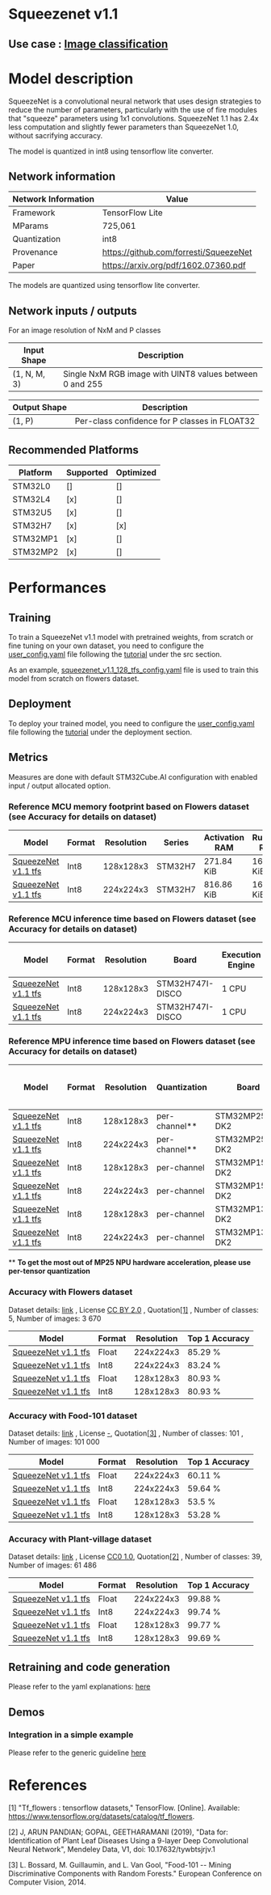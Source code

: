 # Squeezenet v1.1

## **Use case** : [Image classification](../README.md)

# Model description
SqueezeNet is a convolutional neural network that uses design strategies to reduce the number of parameters, particularly with the use of fire modules that "squeeze" parameters using 1x1 convolutions.
SqueezeNet 1.1 has 2.4x less computation and slightly fewer parameters than SqueezeNet 1.0, without sacrifying accuracy.

The model is quantized in int8 using tensorflow lite converter.


## Network information


| Network Information | Value                                  |
|---------------------|----------------------------------------|
| Framework           | TensorFlow Lite                        |
| MParams             | 725,061                                |
| Quantization        | int8                                   |
| Provenance          | https://github.com/forresti/SqueezeNet |
| Paper               | https://arxiv.org/pdf/1602.07360.pdf   |

The models are quantized using tensorflow lite converter.


## Network inputs / outputs


For an image resolution of NxM and P classes

| Input Shape | Description |
| ----- | ----------- |
| (1, N, M, 3) | Single NxM RGB image with UINT8 values between 0 and 255 |

| Output Shape | Description |
| ----- | ----------- |
| (1, P) | Per-class confidence for P classes in FLOAT32|


## Recommended Platforms


| Platform | Supported | Optimized |
|----------|-----------|-----------|
| STM32L0  |[]|[]|
| STM32L4  |[x]|[]|
| STM32U5  |[x]|[]|
| STM32H7  |[x]|[x]|
| STM32MP1 |[x]|[]|
| STM32MP2 |[x]|[]|

# Performances
## Training


  To train a SqueezeNet v1.1 model with pretrained weights, from scratch or fine tuning on your own dataset, you need to configure the [user_config.yaml](../../src/user_config.yaml) file following the [tutorial](../../src/README.md) under the src section.

As an example, [squeezenet_v1.1_128_tfs_config.yaml](./ST_pretrainedmodel_public_dataset/flowers/squeezenetv1.1_128_tfs/squeezenetv1.1_128_tfs_config.yaml) file is used to train this model from scratch on flowers dataset.

## Deployment


To deploy your trained model, you need to configure the [user_config.yaml](../../src/user_config.yaml) file following the [tutorial](../../deployment/README.md) under the deployment section.


## Metrics


Measures are done with default STM32Cube.AI configuration with enabled input / output allocated option.


### Reference **MCU** memory footprint based on Flowers dataset (see Accuracy for details on dataset)


| Model                                                                                                                               | Format | Resolution | Series  | Activation RAM | Runtime RAM | Weights Flash | Code Flash | Total RAM     | Total Flash | STM32Cube.AI version  |
|-------------------------------------------------------------------------------------------------------------------------------------|--------|------------|---------|----------------|-------------|--------------|------------|---------------|-------------|-----------------------|
| [SqueezeNet v1.1 tfs ](./ST_pretrainedmodel_public_dataset/flowers/squeezenetv1.1_128_tfs/squeezenetv1.1_128_tfs_int8.tflite) | Int8   | 128x128x3    | STM32H7 | 271.84 KiB     | 16.47 KiB     | 716.71 KiB   | 78.24 KiB   | 288.31 KiB   | 789.55 KiB | 9.1.0                 |
| [SqueezeNet v1.1 tfs ](./ST_pretrainedmodel_public_dataset/flowers/squeezenetv1.1_224_tfs/squeezenetv1.1_224_tfs_int8.tflite)  | Int8   | 224x224x3    | STM32H7 | 816.86 KiB     | 16.51 KiB    | 716.71 KiB   | 71.42 KiB   | 833.37  KiB     | 788.13 KiB    | 9.1.0                 |


### Reference **MCU** inference time based on Flowers dataset (see Accuracy for details on dataset)


| Model                                                                                                                               | Format | Resolution | Board            | Execution Engine | Frequency | Inference time (ms) | STM32Cube.AI version  |
|-------------------------------------------------------------------------------------------------------------------------------------|--------|------------|------------------|---------------|-----------|---------------------|-----------------------|
| [SqueezeNet v1.1 tfs ](./ST_pretrainedmodel_public_dataset/flowers/squeezenetv1.1_128_tfs/squeezenetv1.1_128_tfs_int8.tflite) | Int8   | 128x128x3    | STM32H747I-DISCO | 1 CPU | 400 MHz   | 216.67 ms            | 9.1.0                 |
| [SqueezeNet v1.1 tfs ](./ST_pretrainedmodel_public_dataset/flowers/squeezenetv1.1_224_tfs/squeezenetv1.1_224_tfs_int8.tflite) | Int8   | 224x224x3    | STM32H747I-DISCO | 1 CPU | 400 MHz   | 693.3 ms            | 9.1.0                 |


### Reference **MPU** inference time based on Flowers dataset (see Accuracy for details on dataset)
| Model                                                                                                                         |  Format  | Resolution | Quantization  | Board             | Execution Engine | Frequency | Inference time (ms) | %NPU  | %GPU  | %CPU | X-LINUX-AI version |       Framework       |
|-------------------------------------------------------------------------------------------------------------------------------|----------|------------|---------------|-------------------|------------------|-----------|---------------------|-------|-------|------|--------------------|-----------------------|
| [SqueezeNet v1.1 tfs ](./ST_pretrainedmodel_public_dataset/flowers/squeezenetv1.1_128_tfs/squeezenetv1.1_128_tfs_int8.tflite) | Int8     | 128x128x3  |  per-channel**  | STM32MP257F-DK2   | NPU/GPU          | 800  MHz  | 9.72  ms            | 8.45  | 91.55 | 0    | v5.1.0             | OpenVX                |
| [SqueezeNet v1.1 tfs ](./ST_pretrainedmodel_public_dataset/flowers/squeezenetv1.1_224_tfs/squeezenetv1.1_224_tfs_int8.tflite) | Int8     | 224x224x3  |  per-channel**  | STM32MP257F-DK2   | NPU/GPU          | 800  MHz  | 31.11 ms            | 8.23  | 91.77 | 0    | v5.1.0             | OpenVX                |
| [SqueezeNet v1.1 tfs ](./ST_pretrainedmodel_public_dataset/flowers/squeezenetv1.1_128_tfs/squeezenetv1.1_128_tfs_int8.tflite) | Int8     | 128x128x3  |  per-channel  | STM32MP157F-DK2   | 2 CPU            | 800  MHz  | 44.92 ms            | NA    | NA    | 100  | v5.1.0             | TensorFlowLite 2.11.0 |
| [SqueezeNet v1.1 tfs ](./ST_pretrainedmodel_public_dataset/flowers/squeezenetv1.1_224_tfs/squeezenetv1.1_224_tfs_int8.tflite) | Int8     | 224x224x3  |  per-channel  | STM32MP157F-DK2   | 2 CPU            | 800  MHz  | 147.80 ms           | NA    | NA    | 100  | v5.1.0             | TensorFlowLite 2.11.0 |
| [SqueezeNet v1.1 tfs ](./ST_pretrainedmodel_public_dataset/flowers/squeezenetv1.1_128_tfs/squeezenetv1.1_128_tfs_int8.tflite) | Int8     | 128x128x3  |  per-channel  | STM32MP135F-DK2   | 1 CPU            | 1000 MHz  | 70.16 ms            | NA    | NA    | 100  | v5.1.0             | TensorFlowLite 2.11.0 |
| [SqueezeNet v1.1 tfs ](./ST_pretrainedmodel_public_dataset/flowers/squeezenetv1.1_224_tfs/squeezenetv1.1_224_tfs_int8.tflite) | Int8     | 224x224x3  |  per-channel  | STM32MP135F-DK2   | 1 CPU            | 1000 MHz  | 234.80 ms           | NA    | NA    | 100  | v5.1.0             | TensorFlowLite 2.11.0 |

** **To get the most out of MP25 NPU hardware acceleration, please use per-tensor quantization**

### Accuracy with Flowers dataset


Dataset details: [link](http://download.tensorflow.org/example_images/flower_photos.tgz) , License [CC BY 2.0](https://creativecommons.org/licenses/by/2.0/) , Quotation[[1]](#1) , Number of classes: 5, Number of images: 3 670

| Model                                                                                                                               | Format | Resolution | Top 1 Accuracy |
|-------------------------------------------------------------------------------------------------------------------------------------|--------|------------|--------------|
| [SqueezeNet v1.1 tfs ](./ST_pretrainedmodel_public_dataset/flowers/squeezenetv1.1_224_tfs/squeezenetv1.1_224_tfs.h5)          | Float  | 224x224x3    | 85.29 %      |
| [SqueezeNet v1.1 tfs ](./ST_pretrainedmodel_public_dataset/flowers/squeezenetv1.1_224_tfs/squeezenetv1.1_224_tfs_int8.tflite) | Int8   | 224x224x3    | 83.24 %      |
| [SqueezeNet v1.1 tfs ](./ST_pretrainedmodel_public_dataset/flowers/squeezenetv1.1_128_tfs/squeezenetv1.1_128_tfs.h5)          | Float  | 128x128x3    | 80.93  %     |
| [SqueezeNet v1.1 tfs ](./ST_pretrainedmodel_public_dataset/flowers/squeezenetv1.1_128_tfs/squeezenetv1.1_128_tfs_int8.tflite) | Int8   | 128x128x3    | 80.93 %      |


### Accuracy with Food-101 dataset

Dataset details: [link](https://data.vision.ee.ethz.ch/cvl/datasets_extra/food-101/) , License [-](), Quotation[[3]](#3)  , Number of classes: 101 , Number of images:  101 000


| Model                                                                                                                                | Format | Resolution | Top 1 Accuracy |
|--------------------------------------------------------------------------------------------------------------------------------------|--------|------------|----------------|
| [SqueezeNet v1.1 tfs ](./ST_pretrainedmodel_public_dataset/food-101/squeezenetv1.1_224_tfs/squeezenetv1.1_224_tfs.h5)          | Float  | 224x224x3    | 60.11 % |
| [SqueezeNet v1.1 tfs ](./ST_pretrainedmodel_public_dataset/food-101/squeezenetv1.1_224_tfs/squeezenetv1.1_224_tfs_int8.tflite) | Int8   | 224x224x3    | 59.64 % |
| [SqueezeNet v1.1 tfs ](./ST_pretrainedmodel_public_dataset/food-101/squeezenetv1.1_128_tfs/squeezenetv1.1_128_tfs.h5)          | Float  | 128x128x3    |  53.5 % |
| [SqueezeNet v1.1 tfs ](./ST_pretrainedmodel_public_dataset/food-101/squeezenetv1.1_128_tfs/squeezenetv1.1_128_tfs_int8.tflite) | Int8   | 128x128x3    | 53.28 % |


### Accuracy with Plant-village dataset


Dataset details: [link](https://data.mendeley.com/datasets/tywbtsjrjv/1) , License [CC0 1.0](https://creativecommons.org/publicdomain/zero/1.0/), Quotation[[2]](#2)  , Number of classes: 39, Number of images:  61 486

| Model                                                                                                                                     | Format | Resolution | Top 1 Accuracy |
|-------------------------------------------------------------------------------------------------------------------------------------------|--------|------------|---------------|
| [SqueezeNet v1.1 tfs ](./ST_pretrainedmodel_public_dataset/plant-village/squeezenetv1.1_224_tfs/squeezenetv1.1_224_tfs.h5)          | Float  | 224x224x3    | 99.88 %       |
| [SqueezeNet v1.1 tfs ](./ST_pretrainedmodel_public_dataset/plant-village/squeezenetv1.1_224_tfs/squeezenetv1.1_224_tfs_int8.tflite) | Int8   | 224x224x3    | 99.74 %       |
| [SqueezeNet v1.1 tfs ](./ST_pretrainedmodel_public_dataset/plant-village/squeezenetv1.1_128_tfs/squeezenetv1.1_128_tfs.h5)          | Float  | 128x128x3    | 99.77 %       |
| [SqueezeNet v1.1 tfs ](./ST_pretrainedmodel_public_dataset/plant-village/squeezenetv1.1_128_tfs/squeezenetv1.1_128_tfs_int8.tflite) | Int8   | 128x128x3    | 99.69 %       |



## Retraining and code generation


Please refer to the yaml explanations: [here](../../src/README.md)


## Demos
### Integration in a simple example

Please refer to the generic guideline [here](../../deployment/README.md)


# References

<a id="1">[1]</a>
"Tf_flowers : tensorflow datasets," TensorFlow. [Online]. Available: https://www.tensorflow.org/datasets/catalog/tf_flowers.

<a id="2">[2]</a>
J, ARUN PANDIAN; GOPAL, GEETHARAMANI (2019), "Data for: Identification of Plant Leaf Diseases Using a 9-layer Deep Convolutional Neural Network", Mendeley Data, V1, doi: 10.17632/tywbtsjrjv.1

<a id="3">[3]</a>
L. Bossard, M. Guillaumin, and L. Van Gool, "Food-101 -- Mining Discriminative Components with Random Forests." European Conference on Computer Vision, 2014.
